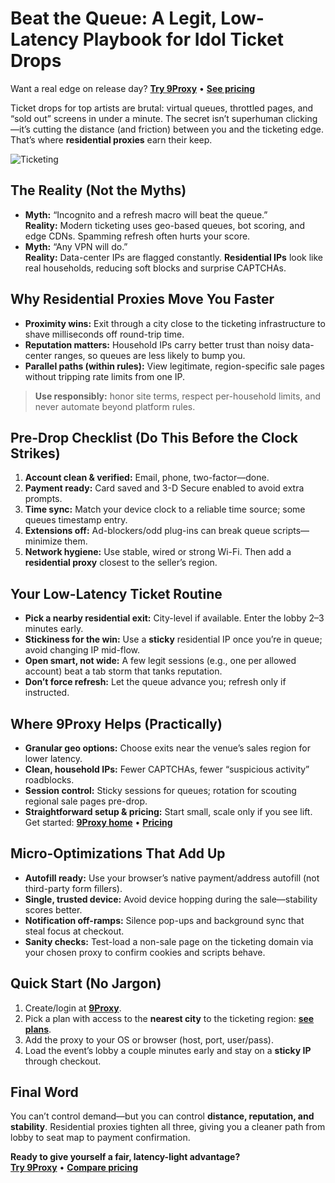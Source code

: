 # Beat the Queue: A Legit, Low-Latency Playbook for Idol Ticket Drops
Want a real edge on release day? **[Try 9Proxy](https://the9proxy.short.gy/home-github-james2k4)** • **[See pricing](https://the9proxy.short.gy/pricing-github-james2k4)**

Ticket drops for top artists are brutal: virtual queues, throttled pages, and “sold out” screens in under a minute. The secret isn’t superhuman clicking—it’s cutting the distance (and friction) between you and the ticketing edge. That’s where **residential proxies** earn their keep.

![Ticketing](https://miro.medium.com/v2/resize:fit:786/format:webp/0*aiZsAh1Usp4Nq8M_.jpg)

## The Reality (Not the Myths)
- **Myth:** “Incognito and a refresh macro will beat the queue.”  
  **Reality:** Modern ticketing uses geo-based queues, bot scoring, and edge CDNs. Spamming refresh often hurts your score.
- **Myth:** “Any VPN will do.”  
  **Reality:** Data-center IPs are flagged constantly. **Residential IPs** look like real households, reducing soft blocks and surprise CAPTCHAs.

## Why Residential Proxies Move You Faster
- **Proximity wins:** Exit through a city close to the ticketing infrastructure to shave milliseconds off round-trip time.  
- **Reputation matters:** Household IPs carry better trust than noisy data-center ranges, so queues are less likely to bump you.  
- **Parallel paths (within rules):** View legitimate, region-specific sale pages without tripping rate limits from one IP.

> **Use responsibly:** honor site terms, respect per-household limits, and never automate beyond platform rules.

## Pre-Drop Checklist (Do This Before the Clock Strikes)
1. **Account clean & verified:** Email, phone, two-factor—done.  
2. **Payment ready:** Card saved and 3-D Secure enabled to avoid extra prompts.  
3. **Time sync:** Match your device clock to a reliable time source; some queues timestamp entry.  
4. **Extensions off:** Ad-blockers/odd plug-ins can break queue scripts—minimize them.  
5. **Network hygiene:** Use stable, wired or strong Wi-Fi. Then add a **residential proxy** closest to the seller’s region.

## Your Low-Latency Ticket Routine
- **Pick a nearby residential exit:** City-level if available. Enter the lobby 2–3 minutes early.  
- **Stickiness for the win:** Use a **sticky** residential IP once you’re in queue; avoid changing IP mid-flow.  
- **Open smart, not wide:** A few legit sessions (e.g., one per allowed account) beat a tab storm that tanks reputation.  
- **Don’t force refresh:** Let the queue advance you; refresh only if instructed.

## Where 9Proxy Helps (Practically)
- **Granular geo options:** Choose exits near the venue’s sales region for lower latency.  
- **Clean, household IPs:** Fewer CAPTCHAs, fewer “suspicious activity” roadblocks.  
- **Session control:** Sticky sessions for queues; rotation for scouting regional sale pages pre-drop.  
- **Straightforward setup & pricing:** Start small, scale only if you see lift.  
Get started: **[9Proxy home](https://the9proxy.short.gy/home-github-james2k4)** • **[Pricing](https://the9proxy.short.gy/pricing-github-james2k4)**

## Micro-Optimizations That Add Up
- **Autofill ready:** Use your browser’s native payment/address autofill (not third-party form fillers).  
- **Single, trusted device:** Avoid device hopping during the sale—stability scores better.  
- **Notification off-ramps:** Silence pop-ups and background sync that steal focus at checkout.  
- **Sanity checks:** Test-load a non-sale page on the ticketing domain via your chosen proxy to confirm cookies and scripts behave.

## Quick Start (No Jargon)
1. Create/login at **[9Proxy](https://the9proxy.short.gy/home-github-james2k4)**.  
2. Pick a plan with access to the **nearest city** to the ticketing region: **[see plans](https://the9proxy.short.gy/pricing-github-james2k4)**.  
3. Add the proxy to your OS or browser (host, port, user/pass).  
4. Load the event’s lobby a couple minutes early and stay on a **sticky IP** through checkout.

## Final Word
You can’t control demand—but you can control **distance, reputation, and stability**. Residential proxies tighten all three, giving you a cleaner path from lobby to seat map to payment confirmation.

**Ready to give yourself a fair, latency-light advantage?**  
**[Try 9Proxy](https://the9proxy.short.gy/home-github-james2k4)** • **[Compare pricing](https://the9proxy.short.gy/pricing-github-james2k4)**
